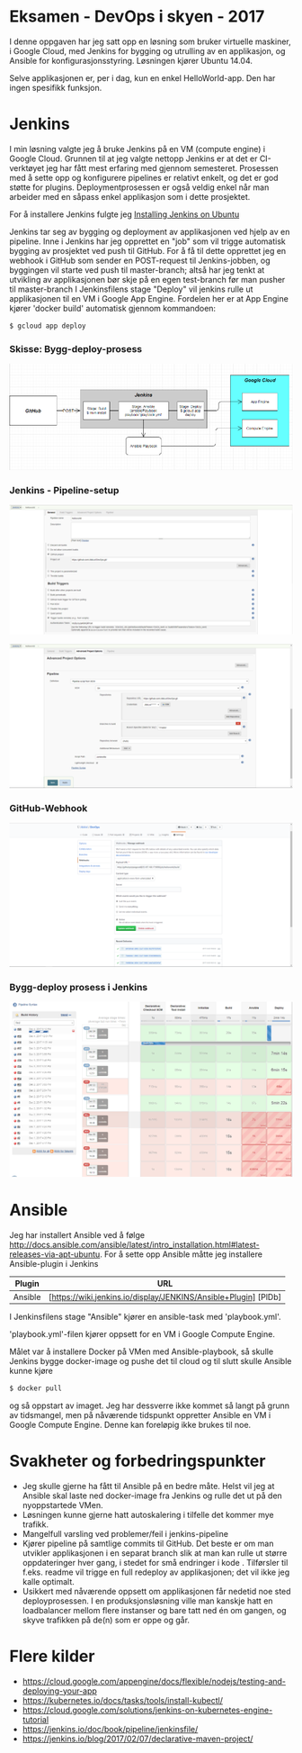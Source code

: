 # Eksamen - DevOps i skyen - 2017

I denne oppgaven har jeg satt opp en løsning som bruker virtuelle maskiner, i Google Cloud, med Jenkins for bygging og utrulling av en applikasjon, og Ansible for konfigurasjonsstyring. Løsningen kjører Ubuntu 14.04.

Selve applikasjonen er, per i dag, kun en enkel HelloWorld-app. Den har ingen spesifikk funksjon.

# Jenkins

I min løsning valgte jeg å bruke Jenkins på en VM (compute engine) i Google Cloud. Grunnen til at jeg valgte nettopp Jenkins er at det er CI-verktøyet jeg har fått mest erfaring med gjennom semesteret. Prosessen med å sette opp og konfigurere pipelines er relativt enkelt, og det er god støtte for plugins. Deploymentprosessen er også veldig enkel når man arbeider med en såpass enkel applikasjon som i dette prosjektet. 

For å installere Jenkins fulgte jeg [Installing Jenkins on Ubuntu](http://wiki.jenkins.io/display/JENKINS/Installing+Jenkins+on+Ubuntu)

Jenkins tar seg av bygging og deployment av applikasjonen ved hjelp av en pipeline. Inne i Jenkins har jeg opprettet en "job" som vil trigge automatisk bygging av prosjektet ved push til GitHub. For å få til dette opprettet jeg en webhook i GitHub som sender en POST-request til Jenkins-jobben, og byggingen vil starte ved push til master-branch; altså har jeg tenkt at utvikling av applikasjonen bør skje på en egen test-branch før man pusher til master-branch I Jenkinsfilens stage "Deploy" vil jenkins rulle ut applikasjonen til en VM i Google App Engine. Fordelen her er at App Engine kjører 'docker build' automatisk gjennom kommandoen:
```sh
$ gcloud app deploy
```

### Skisse: Bygg-deploy-prosess
![Image](images/Skisse.png)

### Jenkins - Pipeline-setup
![Image](images/pipeline_1_setup.PNG)

![Image](images/pipeline_2_setup.PNG)

### GitHub-Webhook
![Image](images/Git_webhook.PNG)

### Bygg-deploy prosess i Jenkins
![Image](images/build-deploy.png)


# Ansible

Jeg har installert Ansible ved å følge http://docs.ansible.com/ansible/latest/intro_installation.html#latest-releases-via-apt-ubuntu. 
For å sette opp Ansible måtte jeg installere Ansible-plugin i Jenkins

| Plugin | URL |
| ------ | ------ |
| Ansible | [https://wiki.jenkins.io/display/JENKINS/Ansible+Plugin] [PlDb] |

I Jenkinsfilens stage "Ansible" kjører en ansible-task med 'playbook.yml'.

'playbook.yml'-filen kjører oppsett for en VM i Google Compute Engine.

Målet var å installere Docker på VMen med Ansible-playbook, så skulle Jenkins bygge docker-image og pushe det til cloud og til slutt skulle Ansible kunne kjøre
```sh
$ docker pull
```
og så oppstart av imaget. Jeg har dessverre ikke kommet så langt på grunn av tidsmangel, men på nåværende tidspunkt oppretter Ansible en VM i Google Compute Engine. Denne kan foreløpig ikke brukes til noe.

# Svakheter og forbedringspunkter
 - Jeg skulle gjerne ha fått til Ansible på en bedre måte. Helst vil jeg at Ansible skal laste ned docker-image fra Jenkins og rulle det ut på den nyoppstartede VMen.
 - Løsningen kunne gjerne hatt autoskalering i tilfelle det kommer mye trafikk.
 - Mangelfull varsling ved problemer/feil i jenkins-pipeline
 - Kjører pipeline på samtlige commits til GitHub. Det beste er om man utvikler applikasjonen i en separat branch slik at man kan rulle ut større oppdateringer hver gang, i stedet for små endringer i kode . Tilførsler til f.eks. readme vil trigge en full redeploy av applikasjonen; det vil ikke jeg kalle optimalt.
 - Usikkert med nåværende oppsett om applikasjonen får nedetid noe sted deployprosessen. I en produksjonsløsning ville man kanskje hatt en loadbalancer mellom flere instanser og bare tatt ned én om gangen, og skyve trafikken på de(n) som er oppe og går.


#  Flere kilder
- https://cloud.google.com/appengine/docs/flexible/nodejs/testing-and-deploying-your-app
- https://kubernetes.io/docs/tasks/tools/install-kubectl/
- https://cloud.google.com/solutions/jenkins-on-kubernetes-engine-tutorial
- https://jenkins.io/doc/book/pipeline/jenkinsfile/
- https://jenkins.io/blog/2017/02/07/declarative-maven-project/

